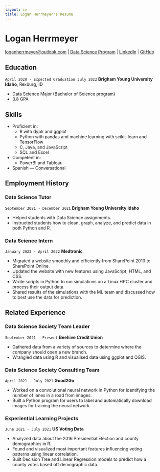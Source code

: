 ```yaml
---
layout: cv
title: Logan Herrmeyer's Resume
---
```

# Logan Herrmeyer

<div id="webaddress">
<a href="mailto:loganherrmeyer@outlook.com">loganherrmeyer@outlook.com</a>
| <a href="https://byuidatascience.github.io/development.html">Data Science Program</a>
| <a href="https://www.linkedin.com/in/logan-herrmeyer-ba2242204/">LinkedIn</a>
| <a href="https://github.com/LHerrmeyer">GitHub</a>
</div>

<!-- https://www.monique.tech/the-art-of-markdown -->

## Education

`April 2020 - Expected Graduation July 2022`
__Brigham Young University Idaho__, Rexburg, ID

- Data Science Major (Bachelor of Science program)
- 3.8 GPA

## Skills
- Proficient in:
  - R with dyplr and ggplot
  - Python with pandas and machine learning with scikit-learn and TensorFlow
  - C, Java, and JavaScript
  - SQL and Excel
- Competent in:
  - PowerBI and Tableau
- Spanish — Conversational

## Employment History

### Data Science Tutor

`September 2021 - December 2021`
__Brigham Young University Idaho__

- Helped students with Data Science assignments.
- Instructed students how to clean, graph, analyze, and predict data in both Python and R.

### Data Science Intern

`January 2022 - April 2022`
__Medtronic__

- Migrated a website smoothly and efficiently from SharePoint 2010 to SharePoint Online.
- Updated the website with new features using JavaScript, HTML, and CSS.
- Wrote scripts in Python to run simulations on a Linux HPC cluster and process their output data.
- Shared results of the simulations with the ML team and discussed how to best use the data for prediction.

## Related Experience

### Data Science Society Team Leader

`September 2021 - Present`
__Beehive Credit Union__

- Gathered data from a variety of sources to determine where the company should open a new branch.
- Wrangled data using R and visualised data using ggplot and QGIS.

### Data Science Society Consulting Team

`April 2021 - July 2021`
__Good2Go__

- Worked on a convolutional neural network in Python for identifying the number of lanes in a road from images.
- Built a Python program for users to label and automatically download images for training the neural network.

### Experiential Learning Projects

`June 2021 - July 2021`
__US Voting Data__

- Analyzed data about the 2016 Presidential Election and county demographics in R.
- Found and visualized most important features influencing voting patterns using linear correlation.
- Built Decision Tree and Linear Regression models to predict how a county votes based off demographic data.

<!-- ### Footer

Last updated: April 2022 -->



